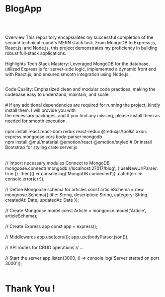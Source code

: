 # BlogApp
<br>
<br>

Overview
This repository encapsulates my successful completion of the second technical round's MERN stack task. From MongoDB to Express.js, React.js, and Node.js, this project demonstrates my proficiency in building robust full-stack applications.
<br>
<br>
Highlights
Tech Stack Mastery: Leveraged MongoDB for the database, utilized Express.js for server-side logic, implemented a dynamic front end with React.js, and ensured smooth integration using Node.js.

<br>
Code Quality: Emphasized clean and modular code practices, making the codebase easy to understand, maintain, and scale.
<br>
<br>
# If any additional dependencies are required for running the project, kindly install them. I will provide you with <br>
the necessary packages, and if you find any missing, please install them as needed for smooth execution.
<br>
<br>
npm install react react-dom redux react-redux @reduxjs/toolkit axios express mongoose cors body-parser mongodb <br>
npm install @mui/material @emotion/react @emotion/styled  # Or install Bootstrap for styling
 crate server.js
 <br>
 <br>
 <br>
// Import necessary modules
Connect to MongoDB
mongoose.connect('mongodb://localhost:27017/blog', { useNewUrlParser: true })
    .then(() => console.log('MongoDB connected'))
    .catch(err => console.error(err));
<br>
<br>
// Define Mongoose schema for articles
const articleSchema = new mongoose.Schema({
    title: String,
    description: String,
    category: String,
    createdAt: Date,
    updatedAt: Date
});
<br>
<br>
// Create Mongoose model
const Article = mongoose.model('Article', articleSchema);
<br>
<br>
// Create Express app
const app = express();
<br>
<br>
// Middlewares
app.use(cors());
app.use(bodyParser.json());
<br>
<br>
// API routes for CRUD operations
// ...
<br>
<br>
// Start the server
app.listen(3000, () => console.log('Server started on port 3000'));
<br>
<br>

# Thank You !

